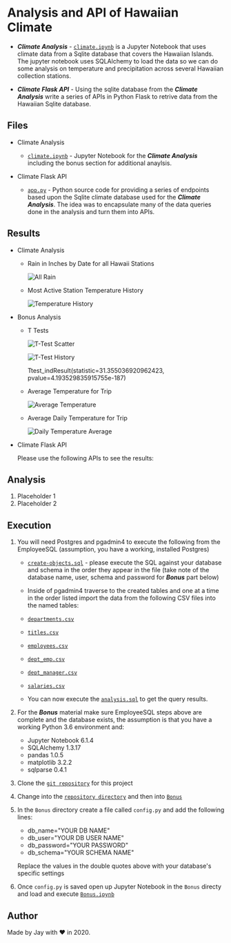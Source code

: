 # Analysis and API of Hawaiian Climate

- **_Climate Analysis_** - [`climate.ipynb`](climate.ipynb) is a Jupyter Notebook that uses climate data from a Sqlite database that covers the Hawaiian Islands. The jupyter notebook uses SQLAlchemy to load the data so we can do some analysis on temperature and precipitation across several Hawaiian collection stations.

- **_Climate Flask API_** - Using the sqlite database from the **_Climate Analysis_** write a series of APIs in Python Flask to retrive data from the Hawaiian Sqlite database.

## Files

- Climate Analysis

  - [`climate.ipynb`](climate.ipynb) - Jupyter Notebook for the **_Climate Analysis_** including the bonus section for additional anaylsis.

- Climate Flask API

  - [`app.py`](app.py) - Python source code for providing a series of endpoints based upon the Sqlite climate database used for the **_Climate Analysis_**. The idea was to encapsulate many of the data queries done in the analysis and turn them into APIs.

## Results

- Climate Analysis

  - Rain in Inches by Date for all Hawaii Stations

    ![All Rain](Results/rain_bar.png)

  - Most Active Station Temperature History

    ![Temperature History](Results/temp_hist.png)

- Bonus Analysis

  - T Tests

    ![T-Test Scatter](Results/ttest_scatter.png)

    ![T-Test History](Results/ttest_hist.png)

    Ttest_indResult(statistic=31.355036920962423, pvalue=4.193529835915755e-187)

  - Average Temperature for Trip

    ![Average Temperature](Results/temp_trip_bar.png)

  - Average Daily Temperature for Trip

    ![Daily Temperature Average](Results/temp_trip_area.png)

- Climate Flask API

  Please use the following APIs to see the results:

## Analysis

1. Placeholder 1
1. Placeholder 2

## Execution

1. You will need Postgres and pgadmin4 to execute the following from the EmployeeSQL (assumption, you have a working, installed Postgres)

   - [`create-objects.sql`](EmployeeSQL/DDL/create-objects.sql) - please execute the SQL against your database and schema in the order they appear in the file (take note of the database name, user, schema and password for **_Bonus_** part below)

   - Inside of pgadmin4 traverse to the created tables and one at a time in the order listed import the data from the following CSV files into the named tables:

   - [`departments.csv`](EmployeeSQL/Resources/departments.csv)
   - [`titles.csv`](EmployeeSQL/Resources/titles.csv)
   - [`employees.csv`](EmployeeSQL/Resources/employees.csv)
   - [`dept_emp.csv`](EmployeeSQL/Resources/dept_emp.csv)
   - [`dept_manager.csv`](EmployeeSQL/Resources/dept_manager.csv)
   - [`salaries.csv`](EmployeeSQL/Resources/salaries.csv)

   - You can now execute the [`analysis.sql`](EmployeeSQL/Analysis-SQL/analysis.sql) to get the query results.

1. For the **_Bonus_** material make sure EmployeeSQL steps above are complete and the database exists, the assumption is that you have a working Python 3.6 environment and:

   - Jupyter Notebook 6.1.4
   - SQLAlchemy 1.3.17
   - pandas 1.0.5
   - matplotlib 3.2.2
   - sqlparse 0.4.1

1. Clone the [`git repository`](https://github.com/jayhjman/sql-challenge) for this project
1. Change into the [`repository directory`](https://github.com/jayhjman/sql-challenge) and then into [`Bonus`](Bonus/)
1. In the `Bonus` directory create a file called `config.py` and add the following lines:

   - db_name="YOUR DB NAME"
   - db_user="YOUR DB USER NAME"
   - db_password="YOUR PASSWORD"
   - db_schema="YOUR SCHEMA NAME"

   Replace the values in the double quotes above with your database's specific settings

1. Once `config.py` is saved open up Jupyter Notebook in the `Bonus` directy and load and execute [`Bonus.ipynb`](Bonus/Bonus.ipynb)

## Author

Made by Jay with :heart: in 2020.
